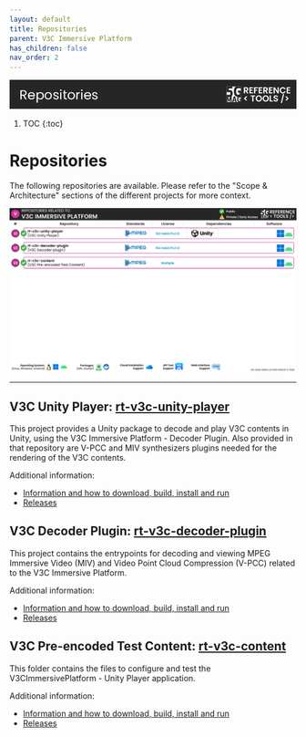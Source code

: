 ```yaml
---
layout: default
title: Repositories
parent: V3C Immersive Platform
has_children: false
nav_order: 2
---
```

<img src="../../assets/images/Banner_Repositories.png" /> 

1. TOC
{:toc}

# Repositories

The following repositories are available. Please refer to the "Scope & Architecture" sections of the different projects for more context.

<img src="../../assets/images/projects/v3c_repos.png">

---

## V3C Unity Player: [rt-v3c-unity-player](https://github.com/5G-MAG/rt-v3c-unity-player)
This project provides a Unity package to decode and play V3C contents in Unity, using the V3C Immersive Platform - Decoder Plugin. Also provided in that repository are V-PCC and MIV synthesizers plugins needed for the rendering of the V3C contents.

Additional information:
* [Information and how to download, build, install and run](https://github.com/5G-MAG/rt-v3c-unity-player#readme)
* [Releases](https://github.com/5G-MAG/rt-v3c-unity-player/releases)

## V3C Decoder Plugin: [rt-v3c-decoder-plugin](https://github.com/5G-MAG/rt-v3c-decoder-plugin)
This project contains the entrypoints for decoding and viewing MPEG Immersive Video (MIV) and Video Point Cloud Compression (V-PCC) related to the V3C Immersive Platform.

Additional information:
* [Information and how to download, build, install and run](https://github.com/5G-MAG/rt-v3c-decoder-plugin#readme)
* [Releases](https://github.com/5G-MAG/rt-v3c-decoder-plugin/releases)

## V3C Pre-encoded Test Content: [rt-v3c-content](https://github.com/5G-MAG/rt-v3c-content)
This folder contains the files to configure and test the V3CImmersivePlatform - Unity Player application.

Additional information:
* [Information and how to download, build, install and run](https://github.com/5G-MAG/rt-v3c-content#readme)
* [Releases](https://github.com/5G-MAG/rt-v3c-content/releases)
